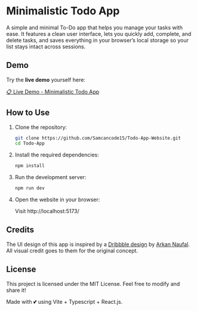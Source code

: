# Minimalistic Todo App

A simple and minimal To-Do app that helps you manage your tasks with ease. It features a clean user interface, lets you quickly add, complete, and delete tasks, and saves everything in your browser’s local storage so your list stays intact across sessions.

## Demo

Try the **live demo** yourself here:

[📋 Live Demo - Minimalistic Todo App](https://todo-app-taupe-three-89.vercel.app/)

## How to Use

1. Clone the repository:

   ```bash
   git clone https://github.com/Samcancode15/Todo-App-Website.git
   cd Todo-App
   ```

2. Install the required dependencies:

   ```bash
   npm install
   ```

3. Run the development server:

   ```bash
   npm run dev
   ```

4. Open the website in your browser:

   Visit http://localhost:5173/

## Credits

The UI design of this app is inspired by a [Dribbble design](https://dribbble.com/shots/24425951-Clean-Minimal-Todo-List-Design) by [Arkan Naufal](https://dribbble.com/arknnx_). All visual credit goes to them for the original concept.

## License

This project is licensed under the MIT License. Feel free to modify and share it!

Made with 💕 using Vite + Typescript + React.js.
